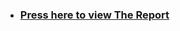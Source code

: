 - ### **[Press here to view The Report](https://github.com/AssemAyman/Mastering-Embedded-System-Online-Diploma/blob/main/HighPressure_Detection_Project/Report.pdf)**
